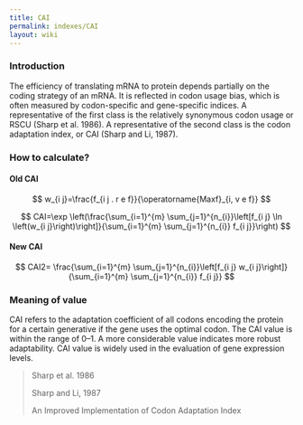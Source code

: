 ```yaml
---
title: CAI
permalink: indexes/CAI
layout: wiki
---
```


### Introduction

The efficiency of translating mRNA to protein depends partially on the coding strategy of an mRNA. It is reflected in codon usage bias, which is often measured by codon-specific and gene-specific indices. A representative of the first class is the relatively synonymous codon usage or RSCU (Sharp et al. 1986). A representative of the second class is the codon adaptation index, or CAI (Sharp and Li, 1987).

### How to calculate?

#### Old CAI

$$
w_{i j}=\frac{f_{i j . r e f}}{\operatorname{Maxf}_{i, v e f}}
$$

$$
CAI=\exp \left(\frac{\sum_{i=1}^{m} \sum_{j=1}^{n_{i}}\left[f_{i j} \ln \left(w_{i j}\right)\right]}{\sum_{i=1}^{m} \sum_{j=1}^{n_{i}} f_{i j}}\right)
$$

#### New CAI

$$
CAI2= \frac{\sum_{i=1}^{m} \sum_{j=1}^{n_{i}}\left[f_{i j} w_{i j}\right]}{\sum_{i=1}^{m} \sum_{j=1}^{n_{i}} f_{i j}}
$$

### Meaning of value

CAI refers to the adaptation coefficient of all codons encoding the protein for a certain generative if the gene uses the optimal codon. The CAI value is within the range of 0–1. A more considerable value indicates more robust adaptability. CAI value is widely used in the evaluation of gene expression levels.

> Sharp et al. 1986
> 
> Sharp and Li, 1987
> 
> An Improved Implementation of Codon Adaptation Index

‍
